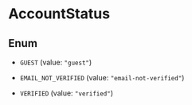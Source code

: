 

# AccountStatus

## Enum


* `GUEST` (value: `"guest"`)

* `EMAIL_NOT_VERIFIED` (value: `"email-not-verified"`)

* `VERIFIED` (value: `"verified"`)



